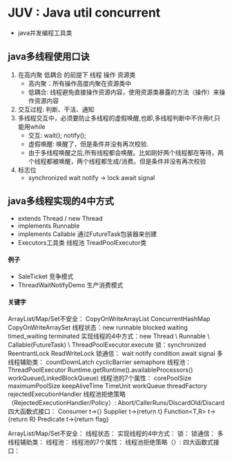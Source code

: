 # JUV : Java util concurrent
* java并发编程工具类

## java多线程使用口诀 
1. 在高内聚 低耦合 的前提下  线程 操作 资源类
    * 高内聚：所有操作高度内聚在资源类中
    * 低耦合: 线程避免直接操作资源内容，使用资源类暴露的方法（操作）来操作资源内容
2. 交互过程: 判断、干活、通知
3. 多线程交互中，必须要防止多线程的虚假唤醒,也即,多线程判断中不许用if,只能用while
    * 交互: wait(); notify();
    * 虚假唤醒: 唤醒了，但是条件并没有再次校验.
    * 由于多线程唤醒之后,所有线程都会唤醒。比如刚好两个线程都在等待，两个线程都被唤醒，两个线程都生成/消费。但是条件并没有再次校验
4. 标志位
    * synchronized wait notify -> lock await signal
    


## java多线程实现的4中方式
* extends Thread / new Thread
* implements Runnable
* implements Callable<T> 通过FutureTask包装器来创建
* Executors工具类 线程池 TreadPoolExecutor类

#### 例子
* SaleTicket 竞争模式
* ThreadWaitNotifyDemo 生产消费模式


#### 关键字

ArrayList/Map/Set不安全： CopyOnWriteArrayList  ConcurrentHashMap CopyOnWriteArraySet
线程状态：new runnable blocked waiting timed_waiting terminated 
实现线程的4中方式：new Thread \ Runnable \ Callable(FutureTask) \ ThreadPoolExecutor.execute
锁：synchronized ReentrantLock ReadWriteLock
锁通信： wait notify condition await signal 
多线程辅助类： countDownLatch cyclicBarrier semaphore
线程池：ThreadPoolExecutor Runtime.getRuntime().availableProcessors() workQueue(LinkedBlockQueue)
线程池的7个属性： corePoolSize maximumPoolSize keepAliveTime TimeUnit workQueue threadFactory rejectedExecutionHandler
线程池拒绝策略（RejectedExecutionHandler/Policy）: Abort/CallerRuns/DiscardOld/Discard
四大函数式接口： Consumer<T> t->{} Supplier<T> t->{return t} Function<T,R> t->{return R} Predicate<T> t->{return flag}


ArrayList/Map/Set不安全：
线程状态：
实现线程的4中方式：
锁：
锁通信： 
多线程辅助类：
线程池：
线程池的7个属性：
线程池拒绝策略（）: 
四大函数式接口：


